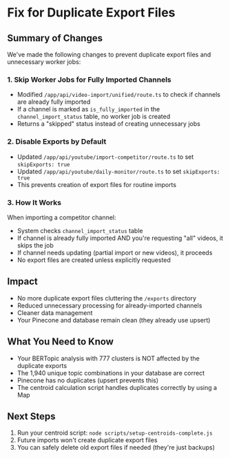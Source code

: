 # Fix for Duplicate Export Files

## Summary of Changes

We've made the following changes to prevent duplicate export files and unnecessary worker jobs:

### 1. **Skip Worker Jobs for Fully Imported Channels**
- Modified `/app/api/video-import/unified/route.ts` to check if channels are already fully imported
- If a channel is marked as `is_fully_imported` in the `channel_import_status` table, no worker job is created
- Returns a "skipped" status instead of creating unnecessary jobs

### 2. **Disable Exports by Default**
- Updated `/app/api/youtube/import-competitor/route.ts` to set `skipExports: true`
- Updated `/app/api/youtube/daily-monitor/route.ts` to set `skipExports: true`
- This prevents creation of export files for routine imports

### 3. **How It Works**
When importing a competitor channel:
- System checks `channel_import_status` table
- If channel is already fully imported AND you're requesting "all" videos, it skips the job
- If channel needs updating (partial import or new videos), it proceeds
- No export files are created unless explicitly requested

## Impact
- No more duplicate export files cluttering the `/exports` directory
- Reduced unnecessary processing for already-imported channels
- Cleaner data management
- Your Pinecone and database remain clean (they already use upsert)

## What You Need to Know
- Your BERTopic analysis with 777 clusters is NOT affected by the duplicate exports
- The 1,940 unique topic combinations in your database are correct
- Pinecone has no duplicates (upsert prevents this)
- The centroid calculation script handles duplicates correctly by using a Map

## Next Steps
1. Run your centroid script: `node scripts/setup-centroids-complete.js`
2. Future imports won't create duplicate export files
3. You can safely delete old export files if needed (they're just backups)